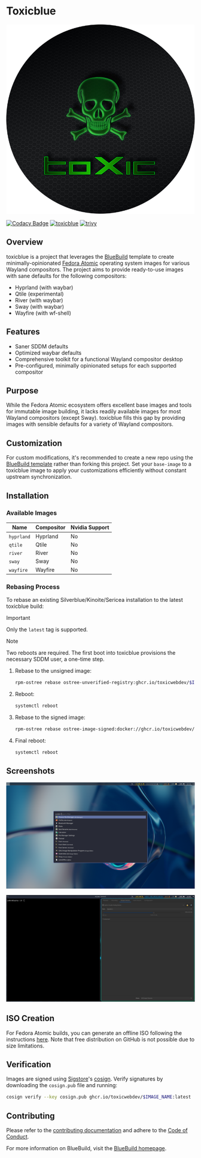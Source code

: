 # Toxicblue

![main-logo](assets/toxic.png)

[![Codacy Badge](https://app.codacy.com/project/badge/Grade/2503a44c1105456483517f793af75ee7)](https://app.codacy.com/gh/toxicwebdev/toxicblue/dashboard?utm_source=gh&utm_medium=referral&utm_content=&utm_campaign=Badge_grade)
[![toxicblue](https://github.com/toxicwebdev/toxicblue/actions/workflows/build.yml/badge.svg)](https://github.com/toxicwebdev/toxicblue/actions/workflows/build.yml)
[![trivy](https://github.com/toxicwebdev/toxicblue/actions/workflows/trivy.yml/badge.svg)](https://github.com/toxicwebdev/toxicblue/actions/workflows/trivy.yml)

## Overview

toxicblue is a project that leverages the [BlueBuild](https://blue-build.org/) template to create minimally-opinionated [Fedora Atomic](https://fedoraproject.org/atomic-desktops/) operating system images for various Wayland compositors. The project aims to provide ready-to-use images with sane defaults for the following compositors:

- Hyprland (with waybar)
- Qtile (experimental)
- River (with waybar)
- Sway (with waybar)
- Wayfire (with wf-shell)

## Features

- Saner SDDM defaults
- Optimized waybar defaults
- Comprehensive toolkit for a functional Wayland compositor desktop
- Pre-configured, minimally opinionated setups for each supported compositor

## Purpose

While the Fedora Atomic ecosystem offers excellent base images and tools for immutable image building, it lacks readily available images for most Wayland compositors (except Sway). toxicblue fills this gap by providing images with sensible defaults for a variety of Wayland compositors.

## Customization

For custom modifications, it's recommended to create a new repo using the [BlueBuild template](https://github.com/blue-build/template) rather than forking this project. Set your `base-image` to a toxicblue image to apply your customizations efficiently without constant upstream synchronization.

## Installation

### Available Images

| Name         | Compositor | Nvidia Support  |
|--------------|------------|-----------------|
| `hyprland`   | Hyprland   | No              |
| `qtile`      | Qtile      | No              |
| `river`      | River      | No              |
| `sway`       | Sway       | No              |
| `wayfire`    | Wayfire    | No              |

### Rebasing Process

To rebase an existing Silverblue/Kinoite/Sericea installation to the latest toxicblue build:

> [!IMPORTANT]
> Only the `latest` tag is supported.

> [!NOTE]
> Two reboots are required. The first boot into toxicblue provisions the necessary SDDM user, a one-time step.

1. Rebase to the unsigned image:

    ```bash
    rpm-ostree rebase ostree-unverified-registry:ghcr.io/toxicwebdev/$IMAGE_NAME:latest
    ```

2. Reboot:

    ```bash
    systemctl reboot
    ```

3. Rebase to the signed image:

    ```bash
    rpm-ostree rebase ostree-image-signed:docker://ghcr.io/toxicwebdev/$IMAGE_NAME:latest
    ```

4. Final reboot:

    ```bash
    systemctl reboot
    ```

## Screenshots

![sway](assets/sway.png)

![hyprland](assets/hyprland.png)

## ISO Creation

For Fedora Atomic builds, you can generate an offline ISO following the instructions [here](https://blue-build.org/learn/universal-blue/#fresh-install-from-an-iso). Note that free distribution on GitHub is not possible due to size limitations.

## Verification

Images are signed using [Sigstore](https://www.sigstore.dev/)'s [cosign](https://github.com/sigstore/cosign). Verify signatures by downloading the `cosign.pub` file and running:

```bash
cosign verify --key cosign.pub ghcr.io/toxicwebdev/$IMAGE_NAME:latest
```

## Contributing

Please refer to the [contributing documentation](CONTRIBUTING.md#contributing) and adhere to the [Code of Conduct](CODE_OF_CONDUCT.md).

For more information on BlueBuild, visit the [BlueBuild homepage](https://blue-build.org/).
